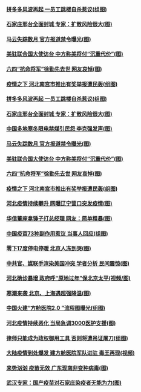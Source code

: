 #### [拼多多风波再起 一员工跳楼自杀惹议(组图)](../pages/p1/958569.md) 
#### [石家庄邢台全面封城 专家：扩散风险很大(图)](../pages/p1/958543.md) 
#### [马云失踪数月 官方报道禁令曝光(图)](../pages/p1/958523.md) 
#### [美驻联合国大使访台 中方称美将付“沉重代价”(图)](../pages/p1/958463.md) 
#### [六四“抗命将军”徐勤先去世 网友哀悼(图)](../pages/p1/958487.md) 
#### [疫情之下 河北南宫市推出有奖举报遭民轰(组图)](../pages/p1/958472.md) 
#### [拼多多风波再起 一员工跳楼自杀惹议(组图)](../pages/p1/958569.md) 
#### [石家庄邢台全面封城 专家：扩散风险很大(图)](../pages/p1/958543.md) 
#### [中国多地寒冬限电禁煤引民怨 李克强发声(图)](../pages/p1/958528.md) 
#### [马云失踪数月 官方报道禁令曝光(图)](../pages/p1/958523.md) 
#### [美驻联合国大使访台 中方称美将付“沉重代价”(图)](../pages/p1/958463.md) 
#### [六四“抗命将军”徐勤先去世 网友哀悼(图)](../pages/p1/958487.md) 
#### [疫情之下 河北南宫市推出有奖举报遭民轰(组图)](../pages/p1/958472.md) 
#### [河北疫情持续攀升 网曝辽宁营口突发疫情(图)](../pages/p1/958437.md) 
#### [华信董座拿锤子打总经理 网友：简单粗暴(图)](../pages/p1/958446.md) 
#### [中国疫苗73种副作用惹议 当事人回应(组图)](../pages/p1/958418.md) 
#### [零下17度停电停暖 北京人冻到哭(图)](../pages/p1/958423.md) 
#### [中共官、媒联手渲染美国冲突 学者分析 民间震惊(图)](../pages/p1/958397.md) 
#### [河北确诊暴增 政府呼“原地过年”保北京太平(视频/图)](../pages/p1/958376.md) 
#### [寒潮来袭 北京、上海遇超强降温(图)](../pages/p1/958341.md) 
#### [中国火建“方舱医院2.0 ”流程图曝光(组图)](../pages/p1/958299.md) 
#### [河北疫情持续恶化 当局急调3000医护支援(图)](../pages/p1/958319.md) 
#### [律师只能成为政权御用工具 否则将遭吊证屠刀(组图)](../pages/p1/958325.md) 
#### [大陆疫情到处爆发 建方舱医院军队进驻 毒王再现(视频)](../pages/p1/958246.md) 
#### [来势汹汹 疫苗无效 广东现南非变种病毒(图)](../pages/p1/958309.md) 
#### [武汉专家：国产疫苗对石家庄染疫者无能为力(图)](../pages/p1/958305.md) 
